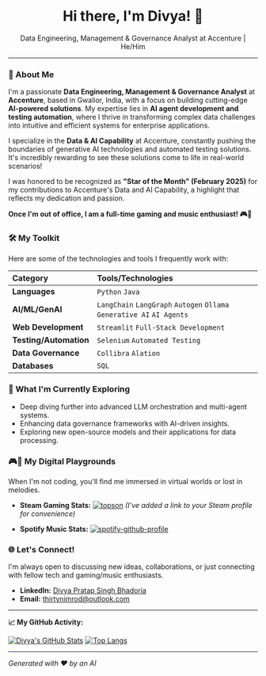 <div align="center">
  <h1>Hi there, I'm Divya! 👋</h1>
  <p>Data Engineering, Management & Governance Analyst at Accenture | He/Him</p>
</div>

---

### 🚀 About Me

I'm a passionate **Data Engineering, Management & Governance Analyst** at **Accenture**, based in Gwalior, India, with a focus on building cutting-edge **AI-powered solutions**. My expertise lies in **AI agent development and testing automation**, where I thrive in transforming complex data challenges into intuitive and efficient systems for enterprise applications.

I specialize in the **Data & AI Capability** at Accenture, constantly pushing the boundaries of generative AI technologies and automated testing solutions. It's incredibly rewarding to see these solutions come to life in real-world scenarios!

I was honored to be recognized as **"Star of the Month" (February 2025)** for my contributions to Accenture's Data and AI Capability, a highlight that reflects my dedication and passion.

**Once I'm out of office, I am a full-time gaming and music enthusiast! 🎮🎵**

### 🛠️ My Toolkit

Here are some of the technologies and tools I frequently work with:

| Category | Tools/Technologies                                         |
| :------- | :--------------------------------------------------------- |
| **Languages** | `Python` `Java`                                          |
| **AI/ML/GenAI** | `LangChain` `LangGraph` `Autogen` `Ollama` `Generative AI` `AI Agents` |
| **Web Development** | `Streamlit` `Full-Stack Development`                     |
| **Testing/Automation** | `Selenium` `Automated Testing`                           |
| **Data Governance** | `Collibra` `Alation`                                     |
| **Databases** | `SQL`                                                    |

### 🌱 What I'm Currently Exploring

* Deep diving further into advanced LLM orchestration and multi-agent systems.
* Enhancing data governance frameworks with AI-driven insights.
* Exploring new open-source models and their applications for data processing.

### 🎮🎵 My Digital Playgrounds

When I'm not coding, you'll find me immersed in virtual worlds or lost in melodies.

* **Steam Gaming Stats:**
[![topson](https://steam-stat.vercel.app/api?profileName=thirtynimrod)](https://steamcommunity.com/id/thirtynimrod/) *(I've added a link to your Steam profile for convenience)*

* **Spotify Music Stats:**
[![spotify-github-profile](https://spotify-github-profile.kittinanx.com/api/view?uid=iamdivyapratap&cover_image=true&theme=default&show_offline=false&background_color=121212&interchange=true&bar_color=53b14f&bar_color_cover=false)](https://spotify-github-profile.kittinanx.com/api/view?uid=iamdivyapratap&redirect=true)

### 🌐 Let's Connect!

I'm always open to discussing new ideas, collaborations, or just connecting with fellow tech and gaming/music enthusiasts.

* **LinkedIn:** [Divya Pratap Singh Bhadoria](https://www.linkedin.com/in/iamdivyapratap/)
* **Email:** [thirtynimrod@outlook.com](mailto:thirtynimrod@outlook.com) 

---

**📈 My GitHub Activity:**

[![Divya's GitHub Stats](https://github-readme-stats.vercel.app/api?username=ThirtyNimrod&show_icons=true&theme=vue-dark&hide_border=true&count_private=true)](https://github.com/anuraghazra/github-readme-stats)
[![Top Langs](https://github.vercel.app/api/top-langs/?username=ThirtyNimrod&layout=compact&theme=vue-dark&hide_border=true)](https://github.com/anuraghazra/github-readme-stats)

---

_Generated with ❤️ by an AI_
